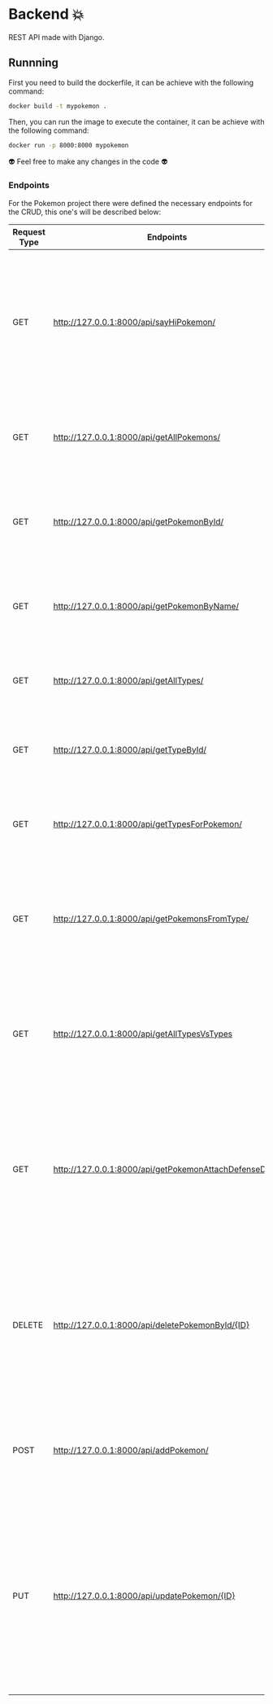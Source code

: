 # Backend 💥
REST API made with Django.


## Runnning

First you need to build the dockerfile, it can be achieve with the following command:

```sh
docker build -t mypokemon .
```


Then, you can run the image to execute the container, it can be achieve with the following command:

```sh
docker run -p 8000:8000 mypokemon
```

👽 Feel free to make any changes in the code 👽


### Endpoints

For the Pokemon project there were defined the necessary endpoints for the CRUD, this one's will be described below:

| Request Type | Endpoints |Description|Params|Body|
| ------ | ------ | ------ | ------ | ------ |
| GET | http://127.0.0.1:8000/api/sayHiPokemon/ |This endpoint has the unique purpose to test the conection with the server, if it works it will return the message "Hello pokemon!"|
| GET | http://127.0.0.1:8000/api/getAllPokemons/ |This endpoint has the purpose to return all the pokemons available |
| GET | http://127.0.0.1:8000/api/getPokemonById/ |This endpoint has the purpose to return a pokemon base on the id.|idPokedex ej. idPokedex=1|
| GET | http://127.0.0.1:8000/api/getPokemonByName/ |This endpoint has the purpose to return a pokemon base on the name.|name ej. name=Pikachu|
| GET | http://127.0.0.1:8000/api/getAllTypes/ |This endpoint has the purpose to return all the types.||
| GET | http://127.0.0.1:8000/api/getTypeById/ |This endpoint has the purpose to return a type base on the id.|idType ej. idType=1|
| GET | http://127.0.0.1:8000/api/getTypesForPokemon/ |This endpoint has the purpose to return all the types of a pokemon.|idPokedex ej. idPokedex=1|
| GET | http://127.0.0.1:8000/api/getPokemonsFromType/ |This endpoint has the purpose to return all the pokemons associated to an specific type|idType ej. idType=1|
| GET | http://127.0.0.1:8000/api/getAllTypesVsTypes|This endpoint has the purpose to return all Types VS Types (Attacker vs Defender) data|
| GET | http://127.0.0.1:8000/api/getPokemonAttachDefenseData/ |This endpoint has the purpose to return all the attack and defense data associated to an specific pokemon base on its id|idPokedex ej. idPokedex=1|
| DELETE | http://127.0.0.1:8000/api/deletePokemonById/{ID} |This endpoint has the purpose to delete a pokemon base on the id. the {ID} should be replace with the id of the pokemon to be deleted. ej 20 , 1 , 4.|
| POST | http://127.0.0.1:8000/api/addPokemon/ |This endpoint has the purpose to add a pokemon base on the form-data on the body||name, description, generation. __ej: name=Pokemon prueba 10, description= Descripción prueba 10,generation=1 |
| PUT | http://127.0.0.1:8000/api/updatePokemon/{ID} |This endpoint has the purpose to update a pokemon base on the form-data on the body and the id of the pokemon. the {ID} should be replace with the id of the pokemon to be updated. ||name, description, generation. __ej: name=Pokemon prueba 10, description= Descripción prueba 10,generation=1 |
